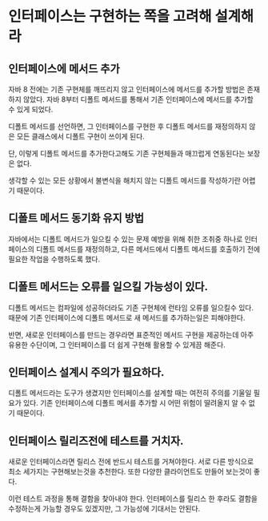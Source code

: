 # 인터페이스는 구현하는 쪽을 고려해 설계해라

## 인터페이스에 메서드 추가

자바 8 전에는 기존 구현체를 깨뜨리지 않고 인터페이스에 메서드를 추가할 방법은 존재하지 않았다. 자바 8부터 디폴트 메서드를 통해서 기존 인터페이스에 메서드를 추가할 수 있게 되었다.

디폴트 메서드를 선언하면, 그 인터페이스를 구현한 후 디폴트 메서드를 재정의하지 않은 모든 클래스에서 디폴트 구현이 쓰이게 된다.

단, 이렇게 디폴트 메서드를 추가한다고해도 기존 구현체들과 매끄럽게 연동된다는 보장은 없다.

생각할 수 있는 모든 상황에서 불변식을 해치지 않는 디폴트 메서드를 작성하기란 어렵기 때문이다.


## 디폴트 메서드 동기화 유지 방법

자바에서는 디폴트 메서드가 일으킬 수 있는 문제 예방을 위해 취한 조취중 하나로 인터페이스의 디폴트 메서드를 재정의하고, 다른 메서드에서 디폴트 메서드를 호출하기 전에 필요한 작업을 수행하도록 했다.

## 디폴트 메서드는 오류를 일으킬 가능성이 있다.

디폴트 메서드는 컴파일에 성공하더라도 기존 구현체에 런타임 오류를 일으킬수 있다. 때문에 기존 인터페이스에 디폴트 메서드로 새 메서드를 추가하는일은 피해야한다.

반면, 새로운 인터페이스를 만드는 경우라면 표준적인 메서드 구현을 제공하는데 아주 유용한 수단이며, 그 인터페이스를 더 쉽게 구현해 활용할 수 있게끔 해준다.

## 인터페이스 설계시 주의가 필요하다.

디폴트 메서드라는 도구가 생겼지만 인터페이스를 설계할 때는 여전히 주의를 기울일 필요가 있다. 기존 인터페이스에 디폴트 메서를 추가할 시 어떤 위험이 딸려올지 알 수 없기 때문이다.


## 인터페이스 릴리즈전에 테스트를 거치자.

새로운 인터페이스라면 릴리스 전에 반드시 테스트를 거쳐야한다. 서로 다른 방식으로 최소 세가지는 구현해보는것을 추천한다. 또한 다양한 클라이언트도 만들어 보는것이 좋다.

이런 테스트 과정을 통해 결함을 찾아내야 한다. 인터페이스를 릴리스 한 후라도 결함을 수정하는게 가능할 경우도 있겠지만, 그 가능성에 기대서는 안된다.
